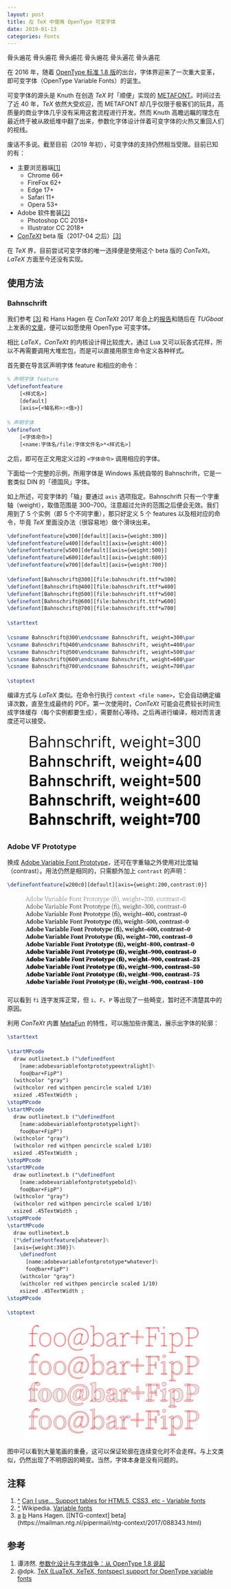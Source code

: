 ```yaml
---
layout: post
title: 在 TeX 中使用 OpenType 可变字体
date: 2019-01-13
categories: Fonts
---
```


<span lang="zh-Hans">骨头遍花</span>
<span lang="zh-Hant">骨头遍花</span>
<span lang="zh-Hant-TW">骨头遍花</span>
<span lang="zh-Hant-HK">骨头遍花</span>
<span lang="ja">骨头遍花</span>
<span lang="ko">骨头遍花</span>

在 2016 年，随着 [OpenType 标准 1.8 版](https://docs.microsoft.com/typography/opentype/spec)的出台，字体界迎来了一次重大变革，即可变字体（OpenType Variable Fonts）的诞生。

可变字体的源头是 Knuth 在创造 $TeX$ 时「顺便」实现的 [METAFONT](https://en.wikipedia.org/wiki/Metafont)。时间过去了近 40 年，$TeX$ 依然大受欢迎，而 METAFONT 却几乎仅限于极客们的玩具，高质量的商业字体几乎没有采用这套流程进行开发。然而 Knuth 高瞻远瞩的理念在最近终于被从故纸堆中翻了出来，参数化字体设计伴着可变字体的火热又重回人们的视线。

废话不多说。截至目前（2019 年初），可变字体的支持仍然相当受限。目前已知的有：

- 主要浏览器端<span id="fnref-can-i-use-vf" class="footnote">[[1]](#fn-can-i-use-vf)</span>
  - Chrome 66+
  - FireFox 62+
  - Edge 17+
  - Safari 11+
  - Opera 53+
- Adobe 软件套装<span id="fnref-wiki-vf" class="footnote">[[2]](#fn-wiki-vf)</span>
  - Photoshop CC 2018+
  - Illustrator CC 2018+
- [$ConTeXt$](https://wiki.contextgarden.net) beta 版（2017-04 之后）<span id="fnref-hans-context-a" class="footnote">[[3]](#fn-hans-context)</span>

在 $TeX$ 界，目前尝试可变字体的唯一选择便是使用这个 beta 版的 $ConTeXt$。$LaTeX$ 方面至今还没有实现。

## 使用方法

### Bahnschrift

我们参考 <a id="fnref-hans-context-b" href="#fn-hans-context">[3]</a> 和 Hans Hagen 在 $ConTeXt$ 2017 年会上的[报告](https://meeting.contextgarden.net/2017/talks/2017-09-12-hans-variable-fonts/variable-fonts.pdf)和随后在 *TUGboat* 上发表的[文章](https://tug.org/TUGboat/tb38-2/tb119hagen-variable.pdf)，便可以如愿使用 OpenType 可变字体。

相比 $LaTeX$，$ConTeXt$ 的内核设计得比较庞大，通过 Lua 又可以玩各式花样，所以不再需要调用大堆宏包，而是可以直接用原生命令定义各种样式。

首先要在导言区声明字体 feature 和相应的命令：

```tex
% 声明字体 feature
\definefontfeature
    [<样式名>]
    [default]
    [axis={<轴名称>:<值>}]

% 声明字体
\definefont
    [<字体命令>]
    [<name:字体名/file:字体文件名>*<样式名>]
```

之后，即可在正文用定义过的 `<字体命令>` 调用相应的字体。

下面给一个完整的示例，所用字体是 Windows 系统自带的 Bahnschrift，它是一套类似 DIN 的「德国风」字体。

如上所述，可变字体的「轴」要通过 `axis` 选项指定。Bahnschrift 只有一个字重轴（weight），取值范围是 300&ndash;700。注意超过允许的范围之后便会无效。我们用到了 5 个实例（即 5 个不同字重），那只好定义 5 个 features 以及相对应的命令，毕竟 $TeX$ 里面没办法（很容易地）做个滑块出来。

```tex
\definefontfeature[w300][default][axis={weight:300}]
\definefontfeature[w400][default][axis={weight:400}]
\definefontfeature[w500][default][axis={weight:500}]
\definefontfeature[w600][default][axis={weight:600}]
\definefontfeature[w700][default][axis={weight:700}]

\definefont[Bahnschrift@300][file:bahnschrift.ttf*w300]
\definefont[Bahnschrift@400][file:bahnschrift.ttf*w400]
\definefont[Bahnschrift@500][file:bahnschrift.ttf*w500]
\definefont[Bahnschrift@600][file:bahnschrift.ttf*w600]
\definefont[Bahnschrift@700][file:bahnschrift.ttf*w700]

\starttext

\csname Bahnschrift@300\endcsname Bahnschrift, weight=300\par
\csname Bahnschrift@400\endcsname Bahnschrift, weight=400\par
\csname Bahnschrift@500\endcsname Bahnschrift, weight=500\par
\csname Bahnschrift@600\endcsname Bahnschrift, weight=600\par
\csname Bahnschrift@700\endcsname Bahnschrift, weight=700\par

\stoptext
```

编译方式与 $LaTeX$ 类似。在命令行执行 `context <file name>`，它会自动确定编译次数，直至生成最终的 PDF。第一次使用时，$ConTeXt$ 可能会花费较长时间生成字体缓存（每个实例都要生成），需要耐心等待。之后再进行编译，相对而言速度还可以接受。

<figure>
  <img src="/images/vf-bahnschrift.png" alt="vf-bahnschrift">
</figure>

### Adobe VF Prototype

换成 [Adobe Variable Font Prototype](https://github.com/adobe-fonts/adobe-variable-font-prototype)，还可在字重轴之外使用对比度轴（contrast）。用法仍然是相同的，只需额外加上 `contrast` 的声明：

```tex
\definefontfeature[w200c0][default][axis={weight:200,contrast:0}]
```

<figure>
  <img src="/images/vf-adobe-vf-protype.png" alt="vf-adobe-vf-protype">
</figure>

可以看到 `fi` 连字发挥正常，但 `i`、`F`、`P` 等出现了一些畸变，暂时还不清楚其中的原因。

利用 $ConTeXt$ 内置 [MetaFun](https://wiki.contextgarden.net/MetaFun) 的特性，可以施加些许魔法，展示出字体的轮廓：

```tex
\starttext

\startMPcode
  draw outlinetext.b ("\definedfont
    [name:adobevariablefontprototypeextralight]%
    foo@bar+FipP")
  (withcolor "gray")
  (withcolor red withpen pencircle scaled 1/10)
  xsized .45TextWidth ;
\stopMPcode
\startMPcode
  draw outlinetext.b ("\definedfont
    [name:adobevariablefontprototypelight]%
    foo@bar+FipP")
  (withcolor "gray")
  (withcolor red withpen pencircle scaled 1/10)
  xsized .45TextWidth ;
\stopMPcode
\startMPcode
  draw outlinetext.b ("\definedfont
    [name:adobevariablefontprototypebold]%
    foo@bar+FipP")
  (withcolor "gray")
  (withcolor red withpen pencircle scaled 1/10)
  xsized .45TextWidth ;
\stopMPcode
\startMPcode
  draw outlinetext.b
  ("\definefontfeature[whatever]%
  [axis={weight:350}]%
    \definedfont
      [name:adobevariablefontprototype*whatever]%
      foo@bar+FipP")
    (withcolor "gray")
    (withcolor red withpen pencircle scaled 1/10)
    xsized .45TextWidth ;
\stopMPcode

\stoptext
```

<figure>
  <img src="/images/vf-adobe-vf-protype-mf.png" alt="vf-adobe-vf-protype-mf">
</figure>

图中可以看到大量笔画的重叠，这可以保证轮廓在连续变化时不会走样。与上文类似，仍然出现了不明原因的畸变。当然，字体本身是没有问题的。

## 注释

1. <span class="backref" id="fnref-can-i-use-vf"><a href="#fnref-can-i-use-vf">^</a></span>
   [Can I use... Support tables for HTML5, CSS3, etc - Variable fonts](https://caniuse.com/#feat=variable-fonts)
1. <span class="backref" id="fnref-wiki-vf"><a href="#fnref-wiki-vf">^</a></span>
   Wikipedia. [Variable fonts](https://en.wikipedia.org/wiki/Variable_fonts)
1. <span class="backref" id="fnref-hans-context">
     <a href="#fnref-hans-context-a">a</a>
     <a href="#fnref-hans-context-b">b</a>
   </span>
   Hans Hagen. [[NTG-context] beta](https://mailman.ntg.nl/pipermail/ntg-context/2017/088343.html)

## 参考

1. 谭沛然. [参数化设计与字体战争：从 OpenType 1.8 说起](https://thetype.com/2016/09/10968)
1. @dpk. [TeX (LuaTeX, XeTeX, fontspec) support for OpenType variable fonts](https://tex.stackexchange.com/q/355104)
